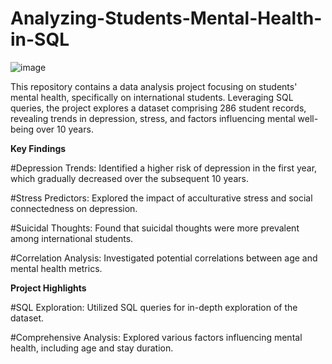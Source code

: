 # Analyzing-Students-Mental-Health-in-SQL

![image](mental_health.png)

This repository contains a data analysis project focusing on students' mental health, specifically on international students. Leveraging SQL queries, the project explores a dataset comprising 286 student records, revealing trends in depression, stress, and factors influencing mental well-being over 10 years.

**Key Findings**

   #Depression Trends: 
        Identified a higher risk of depression in the first year, which gradually decreased over the subsequent 10 years.

   #Stress Predictors: 
        Explored the impact of acculturative stress and social connectedness on depression.

  #Suicidal Thoughts: 
        Found that suicidal thoughts were more prevalent among international students.

   #Correlation Analysis: 
        Investigated potential correlations between age and mental health metrics.

**Project Highlights**

   #SQL Exploration: 
       Utilized SQL queries for in-depth exploration of the dataset.

   #Comprehensive Analysis: 
        Explored various factors influencing mental health, including age and stay duration.
 
 
             
              
              
           
          
      
